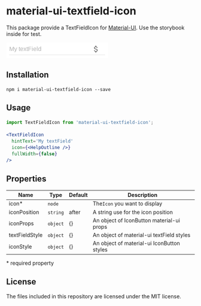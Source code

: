 # material-ui-textfield-icon

This package provide a TextFieldIcon for [Material-UI][mui].
Use the storybook inside for test.

![Image](demo.png)

## Installation
```shell
npm i material-ui-textfield-icon --save
```

## Usage

```jsx
import TextFieldIcon from 'material-ui-textfield-icon';

<TextFieldIcon
  hintText='My textField'
  icon={<HelpOutline />}
  fullWidth={false}
/>
```

## Properties
| Name | Type | Default | Description |
| --- | --- | --- | --- |
| icon* | `node` | | The`Icon` you want to display |
| iconPosition | `string` | after | A string use for the icon position |
| iconProps | `object` | {} | An object of IconButton material-ui props |
| textFieldStyle | `object` | {} | An object of material-ui textField styles |
| iconStyle | `object` | {} | An object of material-ui IconButton styles |

\* required property

## License
The files included in this repository are licensed under the MIT license.

[mui]: http://www.material-ui.com/#/
